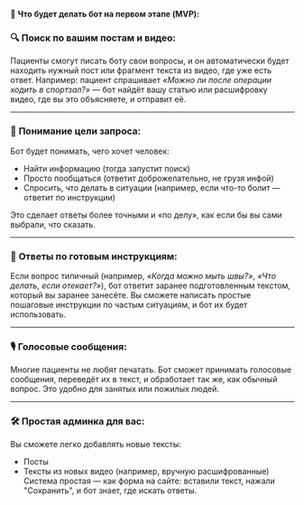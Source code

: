 

📌 **Что будет делать бот на первом этапе (MVP):**

### 🔍 **Поиск по вашим постам и видео:**

Пациенты смогут писать боту свои вопросы, и он автоматически будет находить нужный пост или фрагмент текста из видео, где уже есть ответ.
Например: пациент спрашивает *«Можно ли после операции ходить в спортзал?»* — бот найдёт вашу статью или расшифровку видео, где вы это объясняете, и отправит её.

---

### 🧠 **Понимание цели запроса:**

Бот будет понимать, чего хочет человек:

* Найти информацию (тогда запустит поиск)
* Просто пообщаться (ответит доброжелательно, не грузя инфой)
* Спросить, что делать в ситуации (например, если что-то болит — ответит по инструкции)

Это сделает ответы более точными и «по делу», как если бы вы сами выбрали, что сказать.

---

### 📄 **Ответы по готовым инструкциям:**

Если вопрос типичный (например, *«Когда можно мыть швы?»*, *«Что делать, если отекает?»*), бот ответит заранее подготовленным текстом, который вы заранее занесёте.
Вы сможете написать простые пошаговые инструкции по частым ситуациям, и бот их будет использовать.

---

### 🎙️ **Голосовые сообщения:**

Многие пациенты не любят печатать. Бот сможет принимать голосовые сообщения, переведёт их в текст, и обработает так же, как обычный вопрос.
Это удобно для занятых или пожилых людей.

---

### 🛠 **Простая админка для вас:**

Вы сможете легко добавлять новые тексты:

* Посты
* Тексты из новых видео (например, вручную расшифрованные)
  Система простая — как форма на сайте: вставили текст, нажали "Сохранить", и бот знает, где искать ответы.

